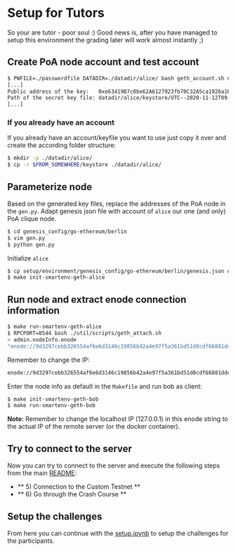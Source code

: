 # Setup for Tutors 

So your are tutor - poor soul :) 
Good news is, after you have managed to setup this environment 
the grading later will work almost instantly ;) 

## Create PoA node account and test account

```bash
$ PWFILE=./passwordfile DATADIR=./datadir/alice/ bash geth_account.sh new
[...]
Public address of the key:   0xe63419B7c0be62A6127923fb70C32A5ca1926a16
Path of the secret key file: datadir/alice/keystore/UTC--2020-11-12T09-53-29.399025746Z--e63419b7c0be62a6127923fb70c32a5ca1926a16
[...]
```

### If you already have an account
If you already have an account/keyfile you want to use just copy it over and create the according folder structure:
```bash
$ mkdir -p ./datadir/alice/
$ cp -r $FROM_SOMEWHERE/keystore ./datadir/alice/
```

## Parameterize node

Based on the generated key files, replace the addresses of the PoA node in the `gen.py`.
Adapt genesis json file with account of `alice` our one (and only) PoA clique node.
```bash
$ cd genesis_config/go-ethereum/berlin
$ vim gen.py
$ python gen.py
```

Initialize `alice`
```bash
$ cp setup/environment/genesis_config/go-ethereum/berlin/genesis.json datadir/alice/genesis.json
$ make init-smartenv-geth-alice 
```

## Run node and extract enode connection information

```bash
$ make run-smartenv-geth-alice
$ RPCPORT=8544 bash ./util/scripts/geth_attach.sh
> admin.nodeInfo.enode
"enode://9d3297cebb326554af6e6d3146c19856b42a4e97f5a361bd51d8cdf66881ddc65ca54ba4082a2bcba236f1a18082ad3315fb2f5065c617dc7bead1d0c07b6f61@127.0.0.1:30303?discport=0"
```

Remember to change the IP: 
```bash
enode://9d3297cebb326554af6e6d3146c19856b42a4e97f5a361bd51d8cdf66881ddc65ca54ba4082a2bcba236f1a18082ad3315fb2f5065c617dc7bead1d0c07b6f61@131.130.126.71:30303?discport=30303
```

Enter the node info as default in the `Makefile` and run bob as client: 
```bash
$ make init-smartenv-geth-bob
$ make run-smartenv-geth-bob 
```

**Note:** Remember to change the localhost IP (127.0.0.1) in this enode string to the actual IP of the remote server (or the docker container).  

## Try to connect to the server

Now you can try to connect to the server and execute the following steps from the main [README](../README.md):

* ** 5) Connection to the Custom Testnet **
* ** 6) Go through the Crash Course **


## Setup the challenges 

From here you can continue with the [setup.ipynb](./setup/challenges/setup.ipynb) 
to setup the challenges for the participants. 
